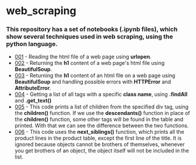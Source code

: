 # web_scraping
### This repository has a set of notebooks (.ipynb files), which show several techniques used in web scraping, using the python language.
* [001](https://github.com/jeversonluis/web_scraping/blob/main/001.ipynb) - Reading the html file of a web page using **urlopen**.
* [002](https://github.com/jeversonluis/web_scraping/blob/main/002.ipynb) - Returning the **h1** content of a web page's html file using **BeautifulSoup**.
* [003](https://github.com/jeversonluis/web_scraping/blob/main/003.ipynb) - Returning the **h1** content of an html file on a web page using **BeautifulSoup** and handling possible errors with **HTTPError** and **AttributeError**.
* [004](https://github.com/jeversonluis/web_scraping/blob/main/004.ipynb) - Getting a list of all tags with a specific **class name**, using **.findAll** and **.get_text()**
* [005](https://github.com/jeversonluis/web_scraping/blob/main/005.ipynb) - This code prints a list of children from the specified div tag, using the **children()** function. If we use the **descendants()** function in place of the **children()** function, some other tags will be found in the table and printed. With that we can see the difference between the two functions.
* [006](https://github.com/jeversonluis/web_scraping/blob/main/006.ipynb) - This code uses the **next_siblings()** function, which prints all the product lines in the product table, except the first line of the title. It is ignored because objects cannot be brothers of themselves, whenever you get brothers of an object, the object itself will not be included in the list.
